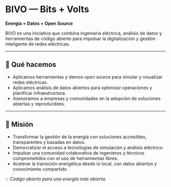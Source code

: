 # BIVO — Bits + Volts

**Energía + Datos + Open Source**

BIVO es una iniciativa que combina ingeniería eléctrica, análisis de datos y herramientas de código abierto para impulsar la digitalización y gestión inteligente de redes eléctricas.

---

## 🚀 Qué hacemos
- Aplicamos herramientas y demos open source para simular y visualizar redes eléctricas.
- Aplicamos análisis de datos abiertos para optimizar operaciones y planificar infraestructura.
- Asesoramos a empresas y comunidades en la adopción de soluciones abiertas y reproducibles.

---

## 🎯 Misión
- Transformar la gestión de la energía con soluciones accesibles, transparentes y basadas en datos.
- Democratizar el acceso a tecnologías de simulación y análisis eléctrico.
- Impulsar una comunidad colaborativa de ingenieros y técnicos comprometidos con el uso de herramientas libres.
- Acelerar la transición energética desde lo local, con datos abiertos y conocimiento compartido.
  

💡 *Código abierto para una energía más abierta.*
